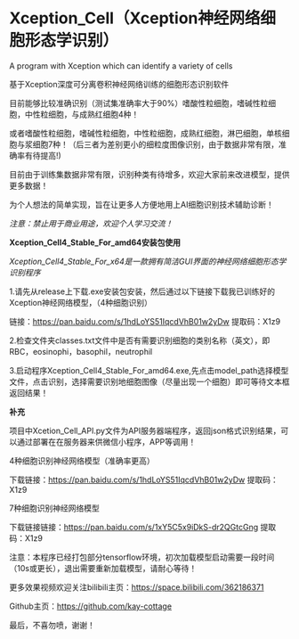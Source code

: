 # Xception_Cell（Xception神经网络细胞形态学识别）

A program with Xception which can identify a variety of cells


基于Xception深度可分离卷积神经网络训练的细胞形态识别软件


目前能够比较准确识别（测试集准确率大于90%）嗜酸性粒细胞，嗜碱性粒细胞，中性粒细胞，与成熟红细胞4种！


或者嗜酸性粒细胞，嗜碱性粒细胞，中性粒细胞，成熟红细胞，淋巴细胞，单核细胞与浆细胞7种！（后三者为差别更小的细粒度图像识别，由于数据非常有限，准确率有待提高!)



目前由于训练集数据非常有限，识别种类有待增多，欢迎大家前来改进模型，提供更多数据！


为个人想法的简单实现，旨在让更多人方便地用上AI细胞识别技术辅助诊断！


*注意：禁止用于商业用途，欢迎个人学习交流！*







**Xception_Cell4_Stable_For_amd64安装包使用**



*Xception_Cell4_Stable_For_x64是一款拥有简洁GUI界面的神经网络细胞形态学识别程序*



1.请先从release上下载.exe安装包安装，然后通过以下链接下载我已训练好的Xception神经网络模型，（4种细胞识别）


链接：https://pan.baidu.com/s/1hdLoYS51IqcdVhB01w2yDw 提取码：X1z9



2.检查文件夹classes.txt文件中是否有需要识别细胞的类别名称（英文），即RBC，eosinophi，basophil，neutrophil


3.启动程序Xception_Cell4_Stable_For_amd64.exe,先点击model_path选择模型文件，点击识别，选择需要识别地细胞图像（尽量出现一个细胞）即可等待文本框返回结果！


**补充**


项目中Xcetion_Cell_API.py文件为API服务器端程序，返回json格式识别结果，可以通过部署在在服务器来供微信小程序，APP等调用！


4种细胞识别神经网络模型（准确率更高）

下载链接：https://pan.baidu.com/s/1hdLoYS51IqcdVhB01w2yDw 提取码：X1z9


7种细胞识别神经网络模型

下载链接链接：https://pan.baidu.com/s/1xY5C5x9iDkS-dr2QGtcGng 提取码：X1z9


注意：本程序已经打包部分tensorflow环境，初次加载模型启动需要一段时间（10s或更长），退出需要重新加载模型，请耐心等待！


更多效果视频欢迎关注bilibili主页：https://space.bilibili.com/362186371


Github主页：https://github.com/kay-cottage




最后，不喜勿喷，谢谢！
